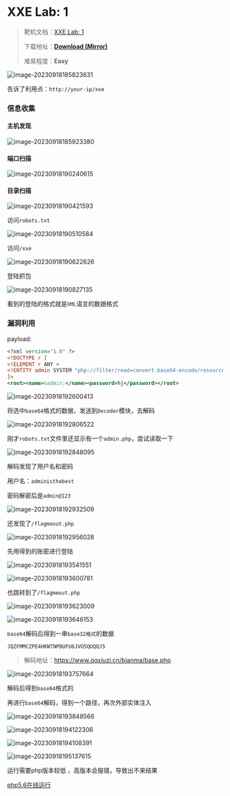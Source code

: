 

# XXE Lab: 1



> 靶机文档：[XXE Lab: 1](https://www.vulnhub.com/entry/xxe-lab-1,254/)
>
> 下载地址：[**Download (Mirror)**](https://download.vulnhub.com/xxe/XXE.zip)
>
> 难易程度：**Easy**

![image-20230918185823631](./imgs/image-20230918185823631.png)

告诉了利用点：`http://your-ip/xxe`

### 信息收集

#### 主机发现

![image-20230918185923380](./imgs/image-20230918185923380.png)

#### 端口扫描

![image-20230918190240615](./imgs/image-20230918190240615.png)

#### 目录扫描

![image-20230918190421593](./imgs/image-20230918190421593.png)

访问`robots.txt`

![image-20230918190510584](./imgs/image-20230918190510584.png)

访问`/xxe`

![image-20230918190622626](./imgs/image-20230918190622626.png)

登陆抓包

![image-20230918190827135](./imgs/image-20230918190827135.png)

看到的登陆的格式就是`XML`语言的数据格式

### 漏洞利用

payload:

```xml
<?xml version="1.0" ?>
<!DOCTYPE r [
<!ELEMENT r ANY >
<!ENTITY admin SYSTEM "php://filter/read=convert.base64-encode/resource=xxe.php">
]>
<root><name>&admin;</name><password>hj</password></root>
```



![image-20230918192600413](./imgs/image-20230918192600413.png)

将选中`base64`格式的数据，发送到`Decoder`模块，去解码

![image-20230918192806522](./imgs/image-20230918192806522.png)

刚才`robots.txt`文件里还显示有一个`admin.php`，尝试读取一下

![image-20230918192848095](./imgs/image-20230918192848095.png)

解码发现了用户名和密码

用户名：`administhebest`

密码解密后是`admin@123`

![image-20230918192932509](./imgs/image-20230918192932509.png)

还发现了`/flagmoout.php`

![image-20230918192956028](./imgs/image-20230918192956028.png)

先用得到的账密进行登陆

![image-20230918193541551](./imgs/image-20230918193541551.png)

![image-20230918193600781](./imgs/image-20230918193600781.png)

也跳转到了`/flagmeout.php`

![image-20230918193623009](./imgs/image-20230918193623009.png)

![image-20230918193646153](./imgs/image-20230918193646153.png)

`base64`解码后得到一串`base32格式`的数据

```
JQZFMMCZPE4HKWTNPBUFU6JVO5QUQQJ5
```

> 解码地址：https://www.qqxiuzi.cn/bianma/base.php

![image-20230918193757664](./imgs/image-20230918193757664.png)

解码后得到`base64`格式的

再进行`base64`解码，得到一个路径，再次外部实体注入

![image-20230918193848566](./imgs/image-20230918193848566.png)

![image-20230918194122306](./imgs/image-20230918194122306.png)

![image-20230918194108391](./imgs/image-20230918194108391.png)

![image-20230918195137615](./imgs/image-20230918195137615.png)

运行需要php版本较低 ，高版本会报错，导致出不来结果

[php5.6在线运行](https://code.y444.cn/php)
